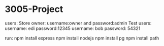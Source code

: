 # 3005-Project
users: 
    Store owner:
        username:owner and password:admin
    Test users:
        username: edi password:12345
        username: bob password: 54321


run:
    npm install express
    npm install nodejs
    npm install pg
    npm install path




